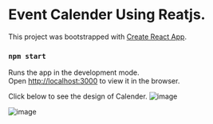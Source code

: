 # Event Calender Using Reatjs.

This project was bootstrapped with [Create React App](https://github.com/facebook/create-react-app).



### `npm start`

Runs the app in the development mode.\
Open [http://localhost:3000](http://localhost:3000) to view it in the browser.


Click below to see the design of Calender.
![image](https://user-images.githubusercontent.com/77953816/194854780-7b81cf6b-8f10-4ac2-8f6e-ed52bc6467be.png)

![image](https://user-images.githubusercontent.com/77953816/194855020-990005fa-b40f-4d55-a29c-2fac5823a2ed.png)
